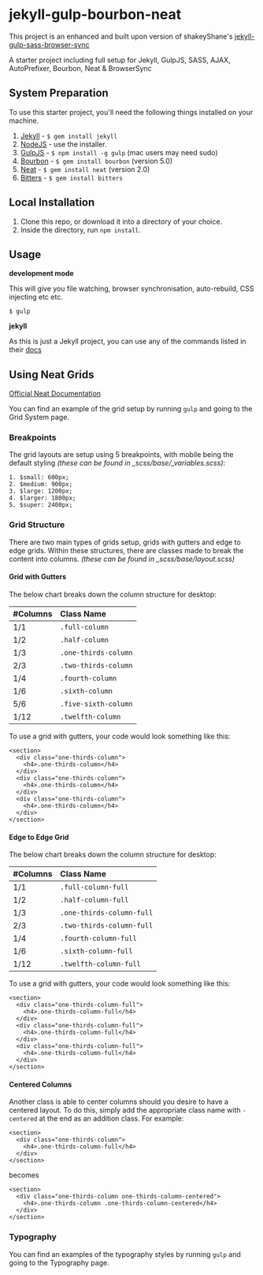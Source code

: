 # jekyll-gulp-bourbon-neat

This project is an enhanced and built upon version of shakeyShane's [jekyll-gulp-sass-browser-sync](https://github.com/shakyShane/jekyll-gulp-sass-browser-sync)

A starter project including full setup for Jekyll, GulpJS, SASS, AJAX, AutoPrefixer, Bourbon, Neat &amp; BrowserSync

## System Preparation

To use this starter project, you'll need the following things installed on your machine.

1. [Jekyll](http://jekyllrb.com/) - `$ gem install jekyll`
2. [NodeJS](http://nodejs.org) - use the installer.
3. [GulpJS](https://github.com/gulpjs/gulp) - `$ npm install -g gulp` (mac users may need sudo)
4. [Bourbon](https://github.com/thoughtbot/bourbon) - `$ gem install bourbon` (version 5.0)
5. [Neat](https://github.com/thoughtbot/neat) - `$ gem install neat` (version 2.0)
6. [Bitters](https://github.com/thoughtbot/bitters) - `$ gem install bitters`

## Local Installation

1. Clone this repo, or download it into a directory of your choice.
2. Inside the directory, run `npm install`.

## Usage

**development mode**

This will give you file watching, browser synchronisation, auto-rebuild, CSS injecting etc etc.

```shell
$ gulp
```

**jekyll**

As this is just a Jekyll project, you can use any of the commands listed in their [docs](http://jekyllrb.com/docs/usage/)

## Using Neat Grids

[Official Neat Documentation](http://neat.bourbon.io/docs/latest/)

You can find an example of the grid setup by running `gulp` and going to the Grid System page.

### Breakpoints

The grid layouts are setup using 5 breakpoints, with mobile being the default styling *(these can be found in _scss/base/_variables.scss)*:

```
1. $small: 600px;
2. $medium: 900px;
3. $large: 1200px;
4. $larger: 1800px;
5. $super: 2400px;
```

### Grid Structure

There are two main types of grids setup, grids with gutters and edge to edge grids. Within these structures, there are classes made to break the content into columns. *(these can be found in _scss/base/layout.scss)*

#### Grid with Gutters

The below chart breaks down the column structure for desktop:

| #Columns | Class Name       |
| :- | :--------------------- |
| 1/1  | `.full-column`       |
| 1/2  | `.half-column`       |
| 1/3  | `.one-thirds-column` |
| 2/3  | `.two-thirds-column` |
| 1/4  | `.fourth-column`     |
| 1/6  | `.sixth-column`      |
| 5/6  | `.five-sixth-column` |
| 1/12 | `.twelfth-column`    |



To use a grid with gutters, your code would look something like this:

```
<section>
  <div class="one-thirds-column">
    <h4>.one-thirds-column</h4>
  </div>
  <div class="one-thirds-column">
    <h4>.one-thirds-column</h4>
  </div>
  <div class="one-thirds-column">
    <h4>.one-thirds-column</h4>
  </div>
</section>
```

#### Edge to Edge Grid

The below chart breaks down the column structure for desktop:

| #Columns | Class Name            |
| :- | :-------------------------- |
| 1/1  | `.full-column-full`       |
| 1/2  | `.half-column-full`       |
| 1/3  | `.one-thirds-column-full` |
| 2/3  | `.two-thirds-column-full` |
| 1/4  | `.fourth-column-full`     |
| 1/6  | `.sixth-column-full`      |
| 1/12 | `.twelfth-column-full`    |

To use a grid with gutters, your code would look something like this:

```
<section>
  <div class="one-thirds-column-full">
    <h4>.one-thirds-column-full</h4>
  </div>
  <div class="one-thirds-column-full">
    <h4>.one-thirds-column-full</h4>
  </div>
  <div class="one-thirds-column-full">
    <h4>.one-thirds-column-full</h4>
  </div>
</section>
```

#### Centered Columns

Another class is able to center columns should you desire to have a centered layout. To do this, simply add the appropriate class name with `-centered` at the end as an addition class. For example:

```
<section>
  <div class="one-thirds-column">
    <h4>.one-thirds-column-full</h4>
  </div>
</section>
```

becomes

```
<section>
  <div class="one-thirds-column one-thirds-column-centered">
    <h4>.one-thirds-column .one-thirds-column-centered</h4>
  </div>
</section>
```

### Typography

You can find an examples of the typography styles by running `gulp` and going to the Typography page.
